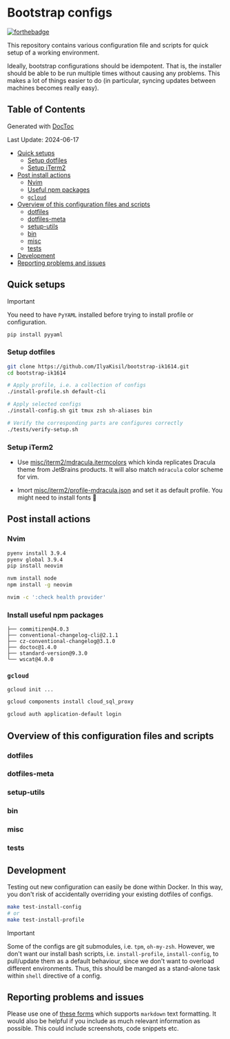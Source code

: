 # Bootstrap configs
[![forthebadge](https://forthebadge.com/images/badges/built-with-love.svg)](https://github.com/IlyaKisil)

This repository contains various configuration file and scripts for quick setup of a
working environment.

Ideally, bootstrap configurations should be idempotent. That is, the installer should be
able to be run multiple times without causing any problems. This makes a lot of things
easier to do (in particular, syncing updates between machines becomes really easy).

<!-- START doctoc generated TOC please keep comment here to allow auto update -->
<!-- DON'T EDIT THIS SECTION, INSTEAD RE-RUN doctoc TO UPDATE -->

## Table of Contents
Generated with [DocToc](https://github.com/thlorenz/doctoc)

Last Update: 2024-06-17

- [Quick setups](#quick-setups)
  - [Setup dotfiles](#setup-dotfiles)
  - [Setup iTerm2](#setup-iterm2)
- [Post install actions](#post-install-actions)
  - [Nvim](#nvim)
  - [Useful npm packages](#useful-npm-packages)
  - [`gcloud`](#gcloud)
- [Overview of this configuration files and scripts](#overview-of-this-configuration-files-and-scripts)
  - [dotfiles](#dotfiles)
  - [dotfiles-meta](#dotfiles-meta)
  - [setup-utils](#setup-utils)
  - [bin](#bin)
  - [misc](#misc)
  - [tests](#tests)
- [Development](#development)
- [Reporting problems and issues](#reporting-problems-and-issues)

<!-- END doctoc generated TOC please keep comment here to allow auto update -->

## Quick setups

> [!IMPORTANT]
> You need to have `PyYAML` installed before trying to install profile or configuration.
>
> ```bash
> pip install pyyaml
> ```

### Setup dotfiles
```bash
git clone https://github.com/IlyaKisil/bootstrap-ik1614.git
cd bootstrap-ik1614

# Apply profile, i.e. a collection of configs
./install-profile.sh default-cli

# Apply selected configs
./install-config.sh git tmux zsh sh-aliases bin

# Verify the corresponding parts are configures correctly
./tests/verify-setup.sh
```

### Setup iTerm2
* Use [misc/iterm2/mdracula.itermcolors](./misc/iterm2/mdracula.itermcolors) which kinda
  replicates Dracula theme from JetBrains products. It will also match `mdracula` color
  scheme for vim.

* Imort [misc/iterm2/profile-mdracula.json](./misc/iterm2/profile-mdracula.json) and set
  it as default profile. You might need to install fonts 🤷


## Post install actions
### Nvim

```bash
pyenv install 3.9.4
pyenv global 3.9.4
pip install neovim

nvm install node
npm install -g neovim

nvim -c ':check health provider'
```


### Install useful npm packages
```
├── commitizen@4.0.3
├── conventional-changelog-cli@2.1.1
├── cz-conventional-changelog@3.1.0
├── doctoc@1.4.0
├── standard-version@9.3.0
└── wscat@4.0.0
```


### `gcloud`
```bash
gcloud init ...

gcloud components install cloud_sql_proxy

gcloud auth application-default login
```


## Overview of this configuration files and scripts
### dotfiles
### dotfiles-meta
### setup-utils
### bin
### misc
### tests


## Development
Testing out new configuration can easily be done within Docker.
In this way, you don't risk of accidentally overriding your existing dotfiles of configs.
```bash
make test-install-config
# or
make test-install-profile
```
> [!IMPORTANT]
> Some of the configs are git submodules, i.e. `tpm`, `oh-my-zsh`. However, we don't want
> our install bash scripts, i.e. `install-profile`, `install-config`,  to pull/update
> them as a default behaviour, since we don't want to overload different environments.
> Thus, this should be manged as a stand-alone task within `shell` directive of a config.


## Reporting problems and issues

Please use one of [these forms][this-repo-issues] which supports `markdown` text
formatting. It would also be helpful if you include as much relevant information as
possible. This could include screenshots, code snippets etc.



<!-- References -->
[this-repo-issues]: https://github.com/IlyaKisil/bootstrap-ik1614/issues/new/choose

